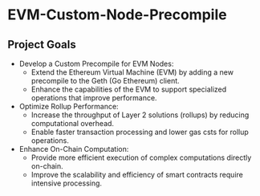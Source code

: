 # EVM-Custom-Node-Precompile

## Project Goals

- Develop a Custom Precompile for EVM Nodes:
  - Extend the Ethereum Virtual Machine (EVM) by adding a new precompile to the Geth (Go Ethereum) client.
  - Enhance the capabilities of the EVM to support specialized operations that improve performance.
- Optimize Rollup Performance:
  - Increase the throughput of Layer 2 solutions (rollups) by reducing computational overhead.
  - Enable faster transaction processing and lower gas csts for rollup operations.
- Enhance On-Chain Computation:
  - Provide more efficient execution of complex computations directly on-chain.
  - Improve the scalability and efficiency of smart contracts require intensive processing.
